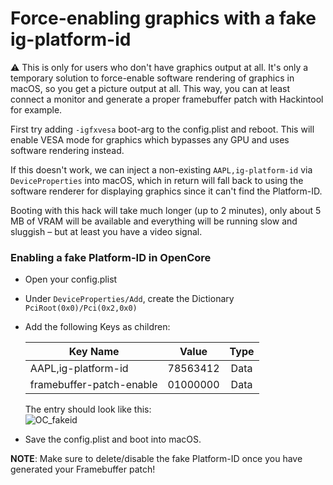 # Force-enabling graphics with a fake ig-platform-id
⚠️ This is only for users who don't have graphics output at all. It's only a temporary solution to force-enable software rendering of graphics in macOS, so you get a picture output at all. This way, you can at least connect a monitor and generate a proper framebuffer patch with Hackintool for example.

First try adding `-igfxvesa` boot-arg to the config.plist and reboot. This will enable VESA mode for graphics which bypasses any GPU and uses software rendering instead.

If this doesn't work, we can inject a non-existing `AAPL,ig-platform-id` via `DeviceProperties` into macOS, which in return will fall back to using the software renderer for displaying graphics since it can't find the Platform-ID.

Booting with this hack will take much longer (up to 2 minutes), only about 5 MB of VRAM will be available and everything will be running slow and sluggish – but at least you have a video signal. 

### Enabling a fake Platform-ID in OpenCore
- Open your config.plist
- Under `DeviceProperties/Add`, create the Dictionary `PciRoot(0x0)/Pci(0x2,0x0)`
- Add the following Keys as children:</br>
	
	|Key Name                |Value     | Type
	-------------------------|----------|:---:
	AAPL,ig-platform-id      | 78563412 |Data
	framebuffer-patch-enable | 01000000 |Data

	The entry should look like this:</br>![OC_fakeid](https://user-images.githubusercontent.com/76865553/174105739-517dc1da-58f3-45f1-976a-0e3e91afdaa5.png)
- Save the config.plist and boot into macOS.

**NOTE**: Make sure to delete/disable the fake Platform-ID once you have generated your Framebuffer patch!
